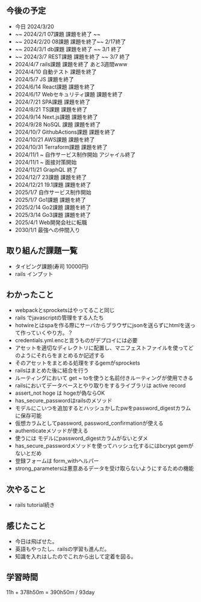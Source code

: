 ## 今後の予定
- 今日 2024/3/20
- ~~ 2024/2/1 07課題 課題を終了 ~~
- ~~ 2024/2/20 08課題 課題を終了~~ 2/17終了
- ~~ 2024/3/1 db課題 課題を終了 ~~ 3/1 終了
- ~~ 2024/3/7 REST課題 課題を終了 ~~ 3/7 終了
- 2024/4/7 rails課題 課題を終了 あと3週間www
- 2024/4/10 自動テスト 課題を終了
- 2024/5/7 JS 課題を終了
- 2024/6/14 React課題 課題を終了
- 2024/6/17 Webセキュリティ課題 課題を終了
- 2024/7/21 SPA課題 課題を終了
- 2024/8/21 TS課題 課題を終了
- 2024/9/14 Next.js課題 課題を終了
- 2024/9/28 NoSQL 課題 課題を終了
- 2024/10/7 GithubActions課題 課題を終了
- 2024/10/21 AWS課題 課題を終了
- 2024/10/31 Terraform課題 課題を終了
- 2024/11/1 ~ 自作サービス制作開始 アジャイル終了
- 2024/11/1 ~ 面接対策開始
- 2024/11/21 GraphQL 終了
- 2024/12/7 23課題 課題を終了
- 2024/12/21 19.1課題 課題を終了
- 2025/1/7 自作サービス制作開始
- 2025/1/7 Go1課題 課題を終了
- 2025/2/14 Go2課題 課題を終了
- 2025/3/14 Go3課題 課題を終了
- 2025/4/1 Web開発会社に転職
- 2030/1/1 最強への仲間入り

## 取り組んだ課題一覧
- タイピング課題(寿司 10000円)
- rails インプット
## わかったこと
- webpackとsprocketsはやってること同じ
- rails でjavascriptの管理をする人たち
- hotwireとはspaを作る際にサーバからブラウザにjsonを送らずにhtmlを送って作っていくやり方。？
- credentials.yml.encと言うものがデプロイには必要
- アセットを適切なディレクトリに配置し、マニフェストファイルを使ってどのようにそれらをまとめるか記述する
- そのアセットをまとめる処理をするgemがsprockets
- railsはまとめた後に結合を行う
- ルーティングにおいて get ~ toを使うと名前付きルーティングが使用できる
- railsにおいてデータベースとやり取りをするライブラリは active record
- assert_not hoge は hogeが偽ならOK
- has_secure_passwordはrailsのメソッド
- モデルにこいつを追加するとハッシュかしたpwをpassword_digestカラムに保存可能
- 仮想カラムとしてpassword, password_confirmationが使える
- authenticateメソッドが使える
- 使うには モデルにpassword_digestカラムがないとダメ
- has_secure_passwordメソッドを使ってハッシュ化するにはbcrypt gemがないとだめ
- 登録フォームは form_withヘルパー
- strong_parametersは悪意あるデータを受け取らないようにするための機能
## 次やること
- rails tutorial続き
## 感じたこと
- 今日は飛ばせた。
- 英語もやったし、railsの学習も進んだ。
- 知識を入れはしたのでこれから出して定着を図る。
## 学習時間
11h + 378h50m
= 390h50m / 93day
